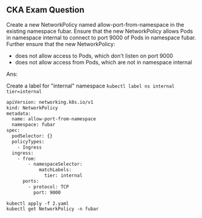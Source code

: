 ## CKA Exam Question

Create a new NetworkPolicy named allow-port-from-namespace in the existing namespace fubar.
Ensure that the new NetworkPolicy allows Pods in namespace internal to connect to port 9000 of Pods in namespace fubar.
Further ensure that the new NetworkPolicy:
* does not allow access to Pods, which don't listen on port 9000
* does not allow access from Pods, which are not in namespace internal

Ans:

Create a label for "internal" namespace `kubectl label ns internal tier=internal`

```bash
apiVersion: networking.k8s.io/v1
kind: NetworkPolicy
metadata:
  name: allow-port-from-namespace
  namespace: fubar
spec:
  podSelector: {}
  policyTypes:
    - Ingress
  ingress:
    - from:
        - namespaceSelector:
            matchLabels:
              tier: internal
      ports:
        - protocol: TCP
          port: 9000
```
```
kubectl apply -f 2.yaml
kubectl get NetworkPolicy -n fubar
```
